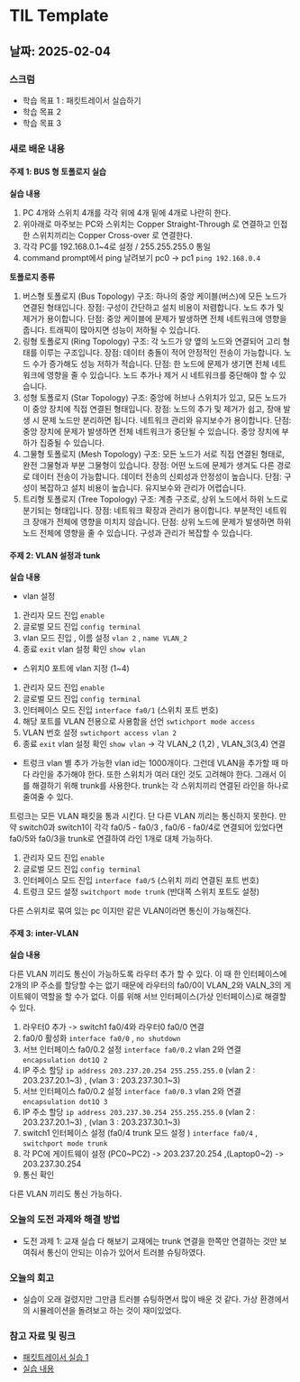 # TIL Template

## 날짜: 2025-02-04

### 스크럼
- 학습 목표 1 : 패킷트레이서 실습하기
- 학습 목표 2
- 학습 목표 3

### 새로 배운 내용
#### 주제 1: BUS 형 토폴로지 실습
**실습 내용**
1. PC 4개와 스위치 4개를 각각 위에 4개 밑에 4개로 나란히 한다.
2. 위아래로 마주보는 PC와 스위치는 Copper Straight-Through 로 연결하고 인접한 스위치끼리는 Copper Cross-over 로 연결한다.
3. 각각 PC를 192.168.0.1~4로 설정 / 255.255.255.0 통일
4. command prompt에서 ping 날려보기 pc0 -> pc1  `ping 192.168.0.4`

**토폴로지 종류**
1. 버스형 토폴로지 (Bus Topology)
구조: 하나의 중앙 케이블(버스)에 모든 노드가 연결된 형태입니다.
장점:
구성이 간단하고 설치 비용이 저렴합니다.
노드 추가 및 제거가 용이합니다.
단점:
중앙 케이블에 문제가 발생하면 전체 네트워크에 영향을 줍니다.
트래픽이 많아지면 성능이 저하될 수 있습니다.
2. 링형 토폴로지 (Ring Topology)
구조: 각 노드가 양 옆의 노드와 연결되어 고리 형태를 이루는 구조입니다.
장점:
데이터 충돌이 적어 안정적인 전송이 가능합니다.
노드 수가 증가해도 성능 저하가 적습니다.
단점:
한 노드에 문제가 생기면 전체 네트워크에 영향을 줄 수 있습니다.
노드 추가나 제거 시 네트워크를 중단해야 할 수 있습니다.
3. 성형 토폴로지 (Star Topology)
구조: 중앙에 허브나 스위치가 있고, 모든 노드가 이 중앙 장치에 직접 연결된 형태입니다.
장점:
노드의 추가 및 제거가 쉽고, 장애 발생 시 문제 노드만 분리하면 됩니다.
네트워크 관리와 유지보수가 용이합니다.
단점:
중앙 장치에 문제가 발생하면 전체 네트워크가 중단될 수 있습니다.
중앙 장치에 부하가 집중될 수 있습니다.
4. 그물형 토폴로지 (Mesh Topology)
구조: 모든 노드가 서로 직접 연결된 형태로, 완전 그물형과 부분 그물형이 있습니다.
장점:
어떤 노드에 문제가 생겨도 다른 경로로 데이터 전송이 가능합니다.
데이터 전송의 신뢰성과 안정성이 높습니다.
단점:
구성이 복잡하고 설치 비용이 높습니다.
유지보수와 관리가 어렵습니다.
5. 트리형 토폴로지 (Tree Topology)
구조: 계층 구조로, 상위 노드에서 하위 노드로 분기되는 형태입니다.
장점:
네트워크 확장과 관리가 용이합니다.
부분적인 네트워크 장애가 전체에 영향을 미치지 않습니다.
단점:
상위 노드에 문제가 발생하면 하위 노드 전체에 영향을 줄 수 있습니다.
구성과 관리가 복잡할 수 있습니다.

#### 주제 2: VLAN 설정과 tunk
**실습 내용**
- vlan 설정
1. 관리자 모드 진입 `enable`
2. 글로벌 모드 진입 `config terminal`
3. vlan  모드 진입 , 이름 설정  `vlan 2` ,  `name VLAN_2`
4. 종료 `exit`  vlan 설정 확인 `show vlan`

- 스위치0 포트에 vlan 지정  (1~4)
1. 관리자 모드 진입 `enable`
2. 글로벌 모드 진입 `config terminal`
3. 인터페이스 모드 진입 `interface fa0/1`  (스위치 포트 번호)
4. 해당 포트를 VLAN 전용으로 사용함을 선언 `swtichport mode access`
5. VLAN 번호 설정 `swtichport access vlan 2`
6. 종료 `exit`  vlan 설정 확인 `show vlan`   -> 각 VLAN_2 (1,2) , VLAN_3(3,4) 연결

- 트렁크
vlan 별 추가 가능한 vlan id는 1000개이다. 그런데 VLAN을 추가할 때 마다 라인을 추가해야 한다. 또한 스위치가 여러 대인 것도 고려해야 한다.
그래서 이를 해결하기 위해 trunk를 사용한다. trunk는 각 스위치끼리 연결된 라인을 하나로 줄여줄 수 있다.

트렁크는 모든 VLAN 패킷을 통과 시킨다. 단 다른 VLAN 끼리는 통신하지 못한다.
만약 switch0과 switch1이 각각 fa0/5 - fa0/3 , fa0/6 - fa0/4로 연결되어 있었다면 fa0/5와 fa0/3을 trunk로 연결하여 라인 1개로 대체 가능하다.
1. 관리자 모드 진입 `enable`
2. 글로벌 모드 진입 `config terminal`
3. 인터페이스 모드 진입 `interface fa0/5` (스위치 끼리 연결된 포트 번호)
4. 트렁크 모드 설정 `switchport mode trunk`  (반대쪽 스위치 포트도 설정)

다른 스위치로 묶여 있는 pc 이지만 같은 VLAN이라면 통신이 가능해진다.

#### 주제 3: inter-VLAN

**실습 내용**

다른 VLAN 끼리도 통신이 가능하도록 라우터 추가 할 수 있다. 이 때 한 인터페이스에 2개의 IP 주소를 할당할 수는 없기 때문에 라우터의 
fa0/0이 VLAN_2와 VALN_3의 게이트웨이 역할을 할 수가 없다. 이를 위해 서브 인터페이스(가상 인터페이스)로 해결할 수 있다. 

1. 라우터0 추가 -> switch1 fa0/4와 라우터0 fa0/0 연결
2. fa0/0 활성화 `interface fa0/0`  , `no shutdown`
3. 서브 인터페이스 fa0/0.2 설정 `interface fa0/0.2`  vlan 2와 연결 `encapsulation dot1Q 2`
4. IP 주소 할당 `ip address 203.237.20.254 255.255.255.0`  (vlan 2 : 203.237.20.1~3) ,  (vlan 3 : 203.237.30.1~3)
5. 서브 인터페이스 fa0/0.2 설정 `interface fa0/0.3`  vlan 2와 연결 `encapsulation dot1Q 3`
6. IP 주소 할당 `ip address 203.237.30.254 255.255.255.0`  (vlan 2 : 203.237.20.1~3) ,  (vlan 3 : 203.237.30.1~3)
7. switch1 인터페이스 설정 (fa0/4 trunk 모드 설정 ) `interface fa0/4`  , `switchport mode trunk`
8. 각 PC에 게이트웨이 설정 (PC0~PC2) -> 203.237.20.254 ,(Laptop0~2) -> 203.237.30.254 
9. 통신 확인

다른 VLAN 끼리도 통신 가능하다.

### 오늘의 도전 과제와 해결 방법
- 도전 과제 1: 교재 실습 다 해보기
 교재에는 trunk 연결을 한쪽만 연결하는 것만 보여줘서 통신이 안되는 이슈가 있어서 트러블 슈팅하였다. 

### 오늘의 회고
- 실습이 오래 걸렸지만 그만큼 트러블 슈팅하면서 많이 배운 것 같다. 가상 환경에서의 시뮬레이션을 돌려보고 하는 것이 재미있었다.

### 참고 자료 및 링크
- [패킷트레이서 실습 1](https://www.youtube.com/watch?v=fWjoHas-c2o)
- [실습 내용](https://www.notion.so/adapterz/2-ab30517e0a224cc1b8fc88770ad21afa?pvs=4#d648b24d5be547dfb5b2d83c944a6cd8)
